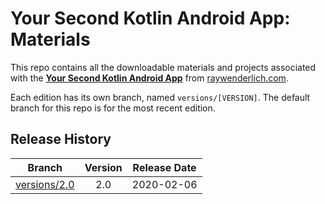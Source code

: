 # Your Second Kotlin Android App: Materials

This repo contains all the downloadable materials and projects associated with the **[Your Second Kotlin Android App](https://www.raywenderlich.com/7503473-your-second-kotlin-android-app)** from [raywenderlich.com](https://www.raywenderlich.com).

Each edition has its own branch, named `versions/[VERSION]`. The default branch for this repo is for the most recent edition.

## Release History

| Branch                                                                                   | Version | Release Date |
| ---------------------------------------------------------------------------------------- |:-------:|:------------:|
| [versions/2.0](https://github.com/raywenderlich/video-yskaa-materials/tree/versions/2.0) | 2.0     | 2020-02-06   |
